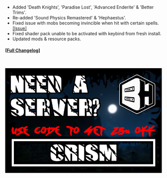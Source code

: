 




- Added 'Death Knights', 'Paradise Lost', 'Advanced Enderite' & 'Better Trims'.
- Re-added 'Sound Physics Remastered' & 'Hephaestus'.
- Fixed issue with mobs becoming invincible when hit with certain spells. [[Issue]](https://github.com/Sweenus/SimplySkills/issues/105)
- Fixed shader pack unable to be activated with keybind from fresh install.
- Updated mods & resource packs.


#### **[[Full Changelog]](https://wiki.crismpack.net/modpacks/insomniahardcore/changelog/1.20.1#v2.1.8)**

<br>

[![BisectHosting Banner](https://raw.githubusercontent.com/CrismPack/CDN/refs/heads/main/desc/insomnia/bhbanner.png)](https://bisecthosting.com/CRISM)
